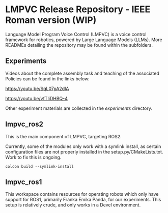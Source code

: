 # LMPVC Release Repository - IEEE Roman version (WIP)

Language Model Program Voice Control (LMPVC) is a voice control framework for robotics, powered by Large Language Models (LLMs). More READMEs detailing the repository may be found within the subfolders.

## Experiments

Videos about the complete assembly task and teaching of the associated Policies can be found in the links below:

https://youtu.be/SqL07pA2dIA

https://youtu.be/vfTIiDHBQ-4

Other experiment materials are collected in the *experiments* directory.

## lmpvc_ros2
This is the main component of LMPVC, targeting ROS2.

Currently, some of the modules only work with a symlink install, as certain configuration files are not properly installed in the setup.py/CMakeLists.txt. Work to fix this is ongoing.

  ```
  colcon build --symlink-install
  ```

## lmpvc_ros1
This workspace contains resources for operating robots which only have support for ROS1, primarily Franka Emika Panda, for our experiments. This setup is relatively crude, and only works in a Devel environment.
